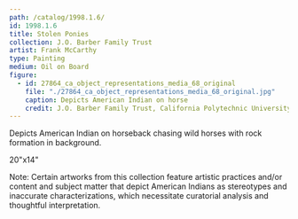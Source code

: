 ```yaml
---
path: /catalog/1998.1.6/
id: 1998.1.6
title: Stolen Ponies
collection: J.O. Barber Family Trust
artist: Frank McCarthy
type: Painting
medium: Oil on Board
figure:
  - id: 27864_ca_object_representations_media_68_original
    file: "./27864_ca_object_representations_media_68_original.jpg"
    caption: Depicts American Indian on horse
    credit: J.O. Barber Family Trust, California Polytechnic University\nThe images associated with the objects on this website are protected under United States copyright laws. We are pleased to share these materials as an educational resource for the public for non-commercial, educational and personal use only, or for fair use as defined by law.
---
```

Depicts American Indian on horseback chasing wild horses with rock formation in background. 

20"x14"

Note: Certain artworks from this collection feature artistic practices and/or content and subject matter that depict American Indians as stereotypes and inaccurate characterizations, which necessitate curatorial analysis and thoughtful interpretation.
